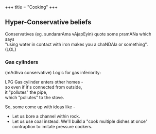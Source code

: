 +++
title = "Cooking"
+++

## Hyper-Conservative beliefs
Conservatives (eg. sundararAma vAjapEyin) quote some pramANa which says  
"using water in contact with iron makes you a chaNDAla or something". (LOL)  

### Gas cylinders
(mAdhva conservative) Logic for gas inferiority:

LPG Gas cylinder enters other homes -  
so even if it's connected from outside,  
it "pollutes" the pipe,  
which "pollutes" to the stove.  

So, some come up with ideas like -  

- Let us bore a channel within rock.
- Let us use coal instead. We'll build a "cook multiple dishes at once" contraption to imitate pressure cookers.

